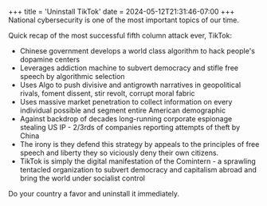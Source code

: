 +++
title = 'Uninstall TikTok'
date = 2024-05-12T21:31:46-07:00
+++
National cybersecurity is one of the most important topics of our time.

Quick recap of the most successful fifth column attack ever, TikTok:

- Chinese government develops a world class algorithm to hack people's dopamine centers
- Leverages addiction machine to subvert democracy and stifle free speech by algorithmic selection
- Uses Algo to push divisive and antigrowth narratives in geopolitical rivals, foment dissent, stir revolt, corrupt moral fabric
- Uses massive market penetration to collect information on every individual possible and segment entire American demographic
- Against backdrop of decades long-running corporate espionage stealing US IP - 2/3rds of companies reporting attempts of theft by China
- The irony is they defend this strategy by appeals to the principles of free speech and liberty they so viciously deny their own citizens.
- TikTok is simply the digital manifestation of the Comintern - a sprawling tentacled organization to subvert democracy and capitalism abroad and bring the world under socialist control

Do your country a favor and uninstall it immediately.

